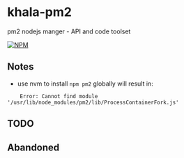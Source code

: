 # khala-pm2

pm2 nodejs manger - API and code toolset

[![NPM](https://nodei.co/npm/khala-pm2.png)](https://nodei.co/npm/khala-pm2/)

## Notes
- use nvm to install `npm pm2` globally will result in:
```
    Error: Cannot find module '/usr/lib/node_modules/pm2/lib/ProcessContainerFork.js'
```

## TODO

## Abandoned


